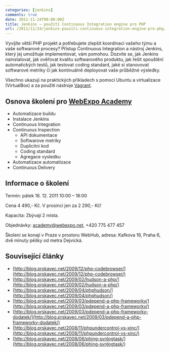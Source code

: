 ```yaml
---
categories: [jenkins]
comments: true
date: 2011-11-24T00:00:00Z
title: Jenkins – použití Continuous Integration engine pro PHP
url: /2011/11/24/jenkins-pouziti-continuous-integration-engine-pro-php/
---
```


Vyvíjíte větší PHP projekt a potřebujete zlepšit koordinaci vašeho týmu a vaše softwarové procesy? Přístup Continuous Integration a nástroj Jenkins, který jej umožňuje implementovat, vám pomohou. Dozvíte se, jak Jenkins nainstalovat, jak ověřovat kvalitu softwarového produktu, jak řešit spouštění automatických testů, jak testovat coding standard, jaké si stanovovat softwarové metriky či jak kontinuálně deployovat vaše průběžné výsledky.

<!--more-->

Všechno ukazuji na praktických příkladech s pomocí Ubuntu a virtualizace (VirtualBox) a za použití nástroje [Vagrant](http://www.vagrantup.com).

## Osnova školení pro [WebExpo Academy](http://webexpo.cz/blog/#prskavec)

- Automatizace buildu 
- Instalace Jenkins
- Continuous Integration   
- Continuous Inspection
	- API dokumentace 
	- Softwarove metriky	
	- Duplicitni kod
	- Coding standard	
	- Agregace vysledku
- Automatizace automatizace
- Continuous Delivery

## Informace o školení

Termín: pátek 16. 12. 2011 10:00 – 18:00

Cena 4 490,- Kč. V prosinci jen za 2 290,- Kč!

Kapacita: Zbývají 2 místa.

Objednávky: <a href="mailto:academy@webexpo.net">academy@webexpo.net</a>, +420 775 477 457

Školení se konají v Praze v prostoru WebHub, adresa: Kafkova 16, Praha 6, dvě minuty pěšky od metra Dejvická.



## Související články

- [http://blog.prskavec.net/2009/12/php-codebrowser/](http://blog.prskavec.net/2009/12/php-codebrowser/)
- [http://blog.prskavec.net/2009/02/hudson-a-php/](http://blog.prskavec.net/2009/02/hudson-a-php/)
- [http://blog.prskavec.net/2009/04/phphudson/](http://blog.prskavec.net/2009/04/phphudson/)
- [http://blog.prskavec.net/2009/03/pdepend-a-php-frameworky/](http://blog.prskavec.net/2009/03/pdepend-a-php-frameworky/)
- [http://blog.prskavec.net/2009/03/pdepend-a-php-frameworky-dodatek/](http://blog.prskavec.net/2009/03/pdepend-a-php-frameworky-dodatek/)
- [http://blog.prskavec.net/2008/11/phpundercontrol-vs-xinc/](http://blog.prskavec.net/2008/11/phpundercontrol-vs-xinc/)
- [http://blog.prskavec.net/2008/06/phing-svnlogtask/](http://blog.prskavec.net/2008/06/phing-svnlogtask/)
